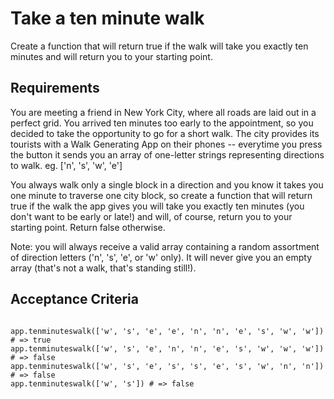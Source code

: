 # Take a ten minute walk

Create a function that will return true if the walk will take you exactly ten minutes and will return you to your starting point.

## Requirements

You are meeting a friend in New York City, where all roads are laid out in a perfect grid. You arrived ten minutes too early to the appointment, so you decided to take the opportunity to go for a short walk.
The city provides its tourists with a Walk Generating App on their phones -- everytime you press the button it sends you an array of one-letter strings representing directions to walk. eg. ['n', 's', 'w', 'e']

You always walk only a single block in a direction and you know it takes you one minute to traverse one city block, so create a function that will return true if the walk the app gives you will take you exactly ten minutes (you don't want to be early or late!) and will, of course, return you to your starting point. Return false otherwise.

Note: you will always receive a valid array containing a random assortment of direction letters ('n', 's', 'e', or 'w' only). It will never give you an empty array (that's not a walk, that's standing still!).

## Acceptance Criteria

````rspec

app.tenminuteswalk(['w', 's', 'e', 'e', 'n', 'n', 'e', 's', 'w', 'w']) # => true
app.tenminuteswalk(['w', 's', 'e', 'n', 'n', 'e', 's', 'w', 'w', 'w']) # => false
app.tenminuteswalk(['w', 's', 'e', 's', 's', 'e', 's', 'w', 'n', 'n']) # => false
app.tenminuteswalk(['w', 's']) # => false

````
